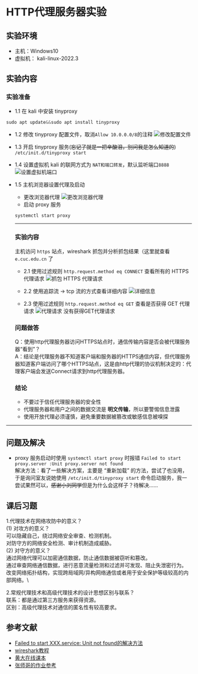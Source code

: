 # HTTP代理服务器实验

## 实验环境
   - 主机：Windows10 
   - 虚拟机： kali-linux-2022.3 
  

## 实验内容
  ### 实验准备
- 1.1 在 kali 中安装 tinyproxy
```python
sudo apt update&&sudo apt install tinyproxy
```

- 1.2 修改 tinyproxy 配置文件，取消`Allow 10.0.0.0/8`的注释
      ![修改配置文件](img/conf_change.png)

- 1.3 开启 tinyproxy 服务(~~忘记了就是一把辛酸泪，别问我是怎么知道的~~)
      ```
      /etc/init.d/tinyproxy start
      ```

- 1.4 设置虚拟机 kali 的联网方式为 `NAT和端口转发`，默认监听端口`8888`
      ![设置虚拟机端口](img/net%26port.png)

- 1.5 主机浏览器设置代理及启动
   - 更改浏览器代理
   ![更改浏览器代理](img/proxy.png)
   - 启动 proxy 服务
   ```python
   systemctl start proxy
   ```
   ---

   ### 实验内容
   主机访问 `https` 站点，wireshark 抓包并分析抓包结果（这里就查看 `e.cuc.edu.cn` 了
   - 2.1 使用过滤规则 `http.request.method eq CONNECT` 查看所有的 HTTPS 代理请求
     ![抓包 HTTPS 代理请求](img/connect.png)

   - 2.2 使用追踪流 -> tcp 流的方式查看详细内容
     ![详细信息](img/flow_tcp.png)

   - 2.3 使用过滤规则 `http.request.method eq GET` 查看是否获得 GET 代理请求
     ![代理请求](img/no_GET.png)
     没有获得GET代理请求


   ### 问题做答
   Q：使用http代理服务器访问HTTPS站点时，通信传输内容是否会被代理服务器“看到”？\
   A：结论是代理服务器不知道客户端和服务器的HTTPS通信内容，但代理服务器知道客户端访问了哪个HTTPS站点，这是由http代理的协议机制决定的：代理客户端会发送Connect请求到http代理服务器。

   ### 结论
    - 不要过于信任代理服务器的安全性
    - 代理服务器和用户之间的数据交流是 **明文传输**，所以要警惕信息泄露
    - 使用开放代理必须谨慎，避免重要数据被篡改或敏感信息被嗅探


---
## 问题及解决
- proxy 服务启动时使用 `systemctl start proxy` 时报错 `Failed to start proxy.server :Unit proxy.server not found`\
  解决方法：看了一些解决方案，主要是 “重新加载” 的方法，尝试了也没用，于是询问室友说她使用 `/etc/init.d/tinyproxy start` 命令启动服务，我一尝试果然可以，~~感谢小刘同学~~但是为什么会这样子？待解决……


## 课后习题
1.代理技术在网络攻防中的意义？\
(1) 对攻方的意义？\
  可以隐藏自己，绕过网络安全审查、检测机制。\
  对防守方的网络安全检测、审计机制造成威胁。\
(2) 对守方的意义？\
  通过网络代理可以加密通信数据，防止通信数据被窃听和篡改。\
  通过审查网络通信数据，进行恶意流量检测和过滤并可发现、阻止失泄密行为。\
  改变网络拓扑结构，实现跨局域网/异构网络通信或者用于安全保护等级较高的内部网络。\

2.常规代理技术和高级代理技术的设计思想区别与联系？\
  联系：都是通过第三方服务来获得资源。\
  区别：高级代理技术对通信的匿名性有较高要求。

## 参考文献
- [Failed to start XXX.service: Unit not found的解决方法](https://blog.csdn.net/CN_TangZheng/article/details/111867712)
- [wireshark教程](https://unit42.paloaltonetworks.com/wireshark-tutorial-decrypting-https-traffic/)
- [黄大在线课本](https://c4pr1c3.github.io/cuc-ns/chap0x03/main.html)
- [张师哥的作业参考](https://github.com/CUCCS/2021-ns-public-Zhang1933/tree/ch0x03)